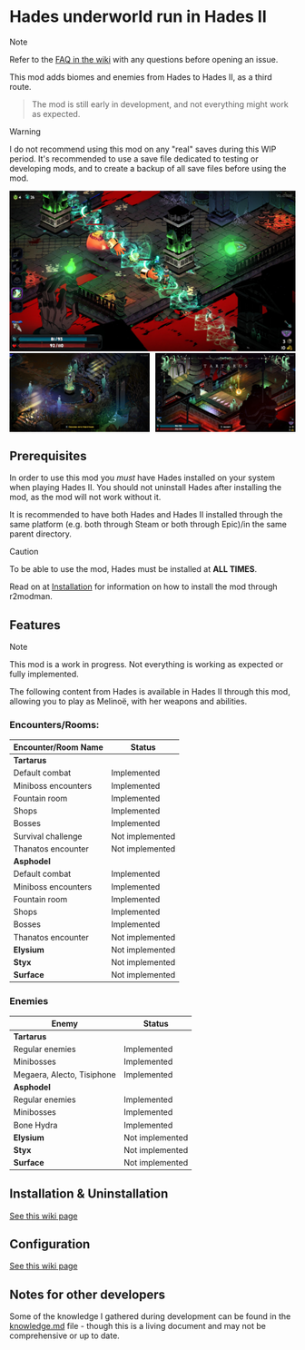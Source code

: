 # Hades underworld run in Hades II

> [!NOTE]
> Refer to the [FAQ in the wiki](https://github.com/NikkelM/Hades-II-HadesBiomes/wiki) with any questions before opening an issue.

This mod adds biomes and enemies from Hades to Hades II, as a third route.

> The mod is still early in development, and not everything might work as expected.

> [!WARNING]
> I do not recommend using this mod on any "real" saves during this WIP period.
> It's recommended to use a save file dedicated to testing or developing mods, and to create a backup of all save files before using the mod.

<img src="img/screenshots/tartarus_fight.jpg" alt="Battling out of Tartarus">
<div style="display: flex; justify-content: space-between;">
  <img src="img/screenshots/run_start.jpg" alt="Descend into Nightmare - Start a Hades run" width="49%" style="margin-right: 1%;">
  <img src="img/screenshots/tartarus_opening_boon.jpg" alt="Descending into Tartarus" width="49%" style="margin-left: 1%;">
</div>

## Prerequisites

In order to use this mod you _must_ have Hades installed on your system when playing Hades II.
You should not uninstall Hades after installing the mod, as the mod will not work without it.

It is recommended to have both Hades and Hades II installed through the same platform (e.g. both through Steam or both through Epic)/in the same parent directory.

> [!CAUTION]
> To be able to use the mod, Hades must be installed at **ALL TIMES**.

Read on at [Installation](#installation) for information on how to install the mod through r2modman.

## Features

> [!NOTE]
> This mod is a work in progress.
> Not everything is working as expected or fully implemented.

The following content from Hades is available in Hades II through this mod, allowing you to play as Melinoë, with her weapons and abilities.

### Encounters/Rooms:

| Encounter/Room Name | Status                |
| ------------------- | --------------------- |
| **Tartarus**        |                       |
| Default combat      | Implemented           |
| Miniboss encounters | Implemented           |
| Fountain room       | Implemented           |
| Shops               | Implemented           |
| Bosses              | Implemented           |
| Survival challenge  | Not implemented       |
| Thanatos encounter  | Not implemented       |
| **Asphodel**        |                       |
| Default combat      | Implemented           |
| Miniboss encounters | Implemented           |
| Fountain room       | Implemented           |
| Shops               | Implemented           |
| Bosses              | Implemented           |
| Thanatos encounter  | Not implemented       |
| **Elysium**         | Not implemented       |
| **Styx**            | Not implemented       |
| **Surface**         | Not implemented       |

### Enemies

| Enemy                       |  Status          |
| --------------------------- |  --------------- |
| **Tartarus**                |                  |
| Regular enemies             | Implemented      |
| Minibosses                  | Implemented      |
| Megaera, Alecto, Tisiphone  | Implemented      |
| **Asphodel**                |                  |
| Regular enemies             | Implemented      |
| Minibosses                  | Implemented      |
| Bone Hydra                  | Implemented      |
| **Elysium**                 | Not implemented  |
| **Styx**                    | Not implemented  |
| **Surface**                 | Not implemented  |

## Installation & Uninstallation

[See this wiki page](https://github.com/NikkelM/Hades-II-HadesBiomes/wiki/Installation-&-Uninstallation)

## Configuration

[See this wiki page](https://github.com/NikkelM/Hades-II-HadesBiomes/wiki/Configuration)

## Notes for other developers

Some of the knowledge I gathered during development can be found in the [knowledge.md](docs/knowledge.md) file - though this is a living document and may not be comprehensive or up to date.
